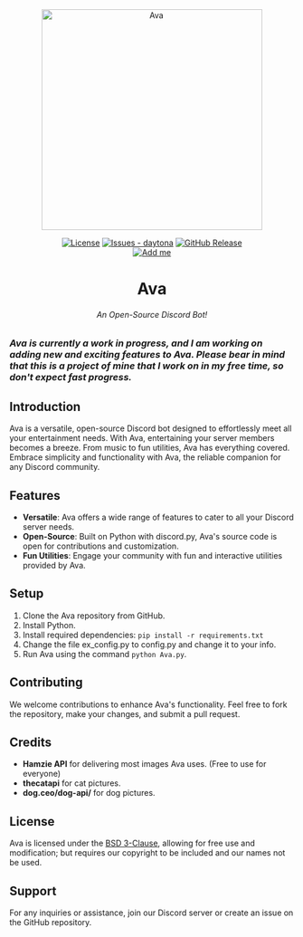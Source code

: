 <div align="center">
<img src="https://github.com/Hamziee/Ava/blob/main/readme.jpg?raw=true" style="height: 390px;align: center;" alt="Ava"/>

<div align="center">

[![License](https://img.shields.io/badge/LICENSE-BSD--3--Clause-blue)](#license)
[![Issues - daytona](https://img.shields.io/github/issues/Hamziee/Ava)](https://github.com/Hamziee/Ava/issues)
[![GitHub Release](https://img.shields.io/github/v/release/Hamziee/Ava)](https://github.com/Hamziee/Ava/releases)
<br>
[![Add me](https://img.shields.io/badge/Add_Me_To_Your_Server-A?style=for-the-badge&color=blue)](https://discord.com/oauth2/authorize?client_id=1209925239652356147&permissions=70368744177655&scope=bot)

</div>

# Ava
###### An Open-Source Discord Bot! 

</div>

### *Ava is currently a work in progress, and I am working on adding new and exciting features to Ava. Please bear in mind that this is a project of mine that I work on in my free time, so don't expect fast progress.*

## Introduction
Ava is a versatile, open-source Discord bot designed to effortlessly meet all your entertainment needs. With Ava, entertaining your server members becomes a breeze. From music to fun utilities, Ava has everything covered. Embrace simplicity and functionality with Ava, the reliable companion for any Discord community.

## Features
- **Versatile**: Ava offers a wide range of features to cater to all your Discord server needs.
- **Open-Source**: Built on Python with discord.py, Ava's source code is open for contributions and customization.
- **Fun Utilities**: Engage your community with fun and interactive utilities provided by Ava.

## Setup
1. Clone the Ava repository from GitHub.
2. Install Python.
3. Install required dependencies: `pip install -r requirements.txt`
3. Change the file ex_config.py to config.py and change it to your info.
4. Run Ava using the command `python Ava.py`.

## Contributing
We welcome contributions to enhance Ava's functionality. Feel free to fork the repository, make your changes, and submit a pull request.

## Credits
- **Hamzie API** for delivering most images Ava uses. (Free to use for everyone)
- **thecatapi** for cat pictures.
- **dog.ceo/dog-api/** for dog pictures.

## License
Ava is licensed under the [BSD 3-Clause](https://github.com/Hamziee/Ava/blob/main/LICENSE), allowing for free use and modification; but requires our copyright to be included and our names not be used.

## Support
For any inquiries or assistance, join our Discord server or create an issue on the GitHub repository.

